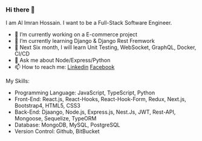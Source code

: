 ### Hi there 👋

I am Al Imran Hossain. I want to be a Full-Stack Software Engineer. 

- 🔭 I’m currently working on a E-commerce project
- 🌱 I’m currently learning Django & Django Rest Fremwork 
- 🤔 Next Six month, I will learn Unit Testing, WebSocket, GraphQL, Docker, CI/CD
- 💬 Ask me about Node/Express/Python 
- 📫 How to reach me: [Linkedin](https://www.linkedin.com/in/imalimran/) [Facebook](https://www.facebook.com/engr.aih/)



My Skills:
 - Programming Language: JavaScript, TypeScript, Python
 - Front-End: React.js, React-Hooks, React-Hook-Form, Redux, Next.js, Bootstrap4, HTML5, CSS3
 - Back-End: Djaango, Node.js, Express.js, Nest.Js, JWT, Rest-API, Mongoose, Sequelize, TypeORM
 - Database: MongoDB, MySQL, PostgreSQL
 - Version Control: Github, BitBucket 




